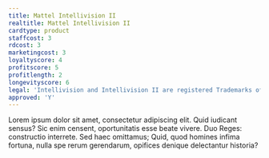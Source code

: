 ```yaml
---
title: Mattel Intellivision II
realtitle: Mattel Intellivision II
cardtype: product
staffcost: 3
rdcost: 3
marketingcost: 3
loyaltyscore: 4
profitscore: 5
profitlength: 2
longevityscore: 6
legal: 'Intellivision and Intellivision II are registered Trademarks of Mattel, Inc.'
approved: 'Y'
---
```


Lorem ipsum dolor sit amet, consectetur adipiscing elit. Quid iudicant sensus? Sic enim censent, oportunitatis esse beate vivere. Duo Reges: constructio interrete. Sed haec omittamus; Quid, quod homines infima fortuna, nulla spe rerum gerendarum, opifices denique delectantur historia?
